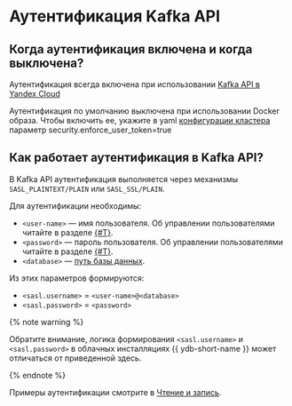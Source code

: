 # Аутентификация Kafka API

## Когда аутентификация включена и когда выключена?

Аутентификация всегда включена при использовании [Kafka API в Yandex Cloud](https://yandex.cloud/ru/docs/data-streams/kafkaapi/auth)

Аутентификация по умолчанию выключена при использовании Docker образа.
Чтобы включить ее, укажите в yaml [конфигурации кластера](https://ydb.tech/docs/ru/reference/configuration/) параметр security.enforce_user_token=true

## Как работает аутентификация в Kafka API?

В Kafka API аутентификация выполняется через механизмы `SASL_PLAINTEXT/PLAIN` или `SASL_SSL/PLAIN`.

Для аутентификации необходимы:

* `<user-name>` — имя пользователя. Об управлении пользователями читайте в разделе [{#T}](../../security/authentication.md).
* `<password>` — пароль пользователя. Об управлении пользователями читайте в разделе [{#T}](../../security/authentication.md).
* `<database>` — [путь базы данных](../../concepts/connect#database).

Из этих параметров формируются:

* `<sasl.username>` = `<user-name>@<database>`
* `<sasl.password>` = `<password>`

{% note warning %}

Обратите внимание, логика формирования `<sasl.username>` и `<sasl.password>` в облачных инсталляциях {{ ydb-short-name }} может отличаться от приведенной здесь.

{% endnote %}

Примеры аутентификации смотрите в [Чтение и запись](./read-write.md).
